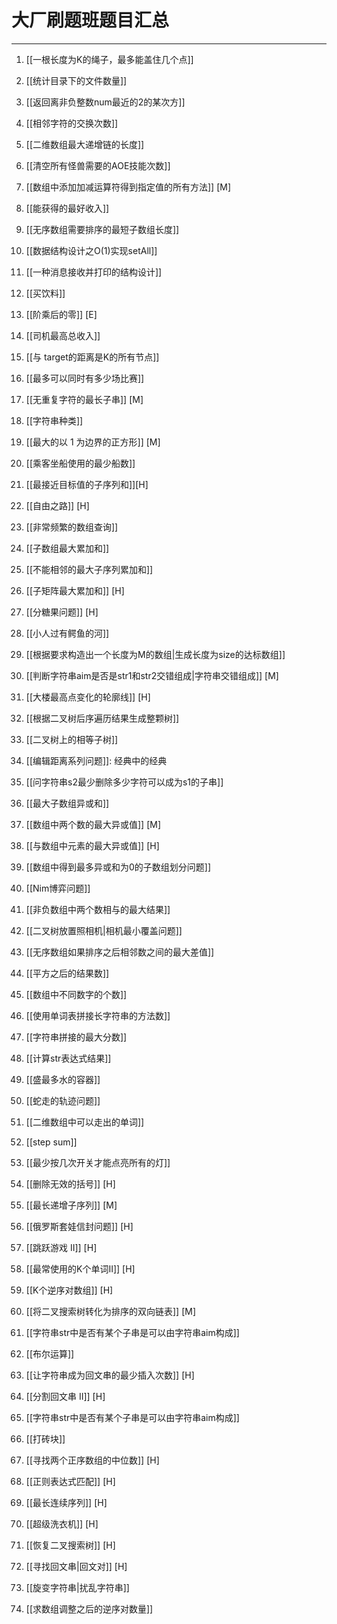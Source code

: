 # 大厂刷题班题目汇总

---
1. [[一根长度为K的绳子，最多能盖住几个点]]

1. [[统计目录下的文件数量]]

1. [[返回离非负整数num最近的2的某次方]]

1. [[相邻字符的交换次数]]

1. [[二维数组最大递增链的长度]]

1. [[清空所有怪兽需要的AOE技能次数]]

494. [[数组中添加加减运算符得到指定值的所有方法]] [M]

1. [[能获得的最好收入]]

1. [[无序数组需要排序的最短子数组长度]]

1. [[数据结构设计之O(1)实现setAll]]

1. [[一种消息接收并打印的结构设计]]

1. [[买饮料]]

172. [[阶乘后的零]] [E]

1. [[司机最高总收入]]

1. [[与 target的距离是K的所有节点]]

1. [[最多可以同时有多少场比赛]]

3. [[无重复字符的最长子串]] [M]

1. [[字符串种类]]

1139. [[最大的以 1 为边界的正方形]] [M]

1. [[乘客坐船使用的最少船数]]

1755. [[最接近目标值的子序列和]][H]

514. [[自由之路]] [H]

1. [[非常频繁的数组查询]]

1. [[子数组最大累加和]]

1. [[不能相邻的最大子序列累加和]]

1. [[子矩阵最大累加和]] [H]

135. [[分糖果问题]]  [H]

1. [[小人过有鳄鱼的河]]

1. [[根据要求构造出一个长度为M的数组|生成长度为size的达标数组]]

97. [[判断字符串aim是否是str1和str2交错组成|字符串交错组成]] [M]

218. [[大楼最高点变化的轮廓线]] [H]

1. [[根据二叉树后序遍历结果生成整颗树]]

1. [[二叉树上的相等子树]] 

1. [[编辑距离系列问题]]: 经典中的经典

1. [[问字符串s2最少删除多少字符可以成为s1的子串]]

1. [[最大子数组异或和]]

421. [[数组中两个数的最大异或值]] [M]

1707. [[与数组中元素的最大异或值]] [H]

1. [[数组中得到最多异或和为0的子数组划分问题]]

1. [[Nim博弈问题]]

1. [[非负数组中两个数相与的最大结果]]

1. [[二叉树放置照相机|相机最小覆盖问题]]

1. [[无序数组如果排序之后相邻数之间的最大差值]]

1. [[平方之后的结果数]]

1. [[数组中不同数字的个数]]           

1. [[使用单词表拼接长字符串的方法数]]

1. [[字符串拼接的最大分数]]

1. [[计算str表达式结果]]

11. [[盛最多水的容器]]

1. [[蛇走的轨迹问题]]  

1. [[二维数组中可以走出的单词]]

1. [[step sum]]

1. [[最少按几次开关才能点亮所有的灯]]

301. [[删除无效的括号]] [H]  

300. [[最长递增子序列]]  [M]

354. [[俄罗斯套娃信封问题]] [H]

45. [[跳跃游戏 II]] [H]

550. [[最常使用的K个单词II]] [H]   

629. [[K个逆序对数组]] [H]

426. [[将二叉搜索树转化为排序的双向链表]]  [M]

1. [[字符串str中是否有某个子串是可以由字符串aim构成]]

1. [[布尔运算]]

1312. [[让字符串成为回文串的最少插入次数]]  [H]

132. [[分割回文串 II]] [H]

1. [[字符串str中是否有某个子串是可以由字符串aim构成]]

803. [[打砖块]]  

4. [[寻找两个正序数组的中位数]] [H]

10. [[正则表达式匹配]]  [H]

128. [[最长连续序列]] [H]     

517. [[超级洗衣机]] [H]     

99. [[恢复二叉搜索树]]  [H]      

336. [[寻找回文串|回文对]] [H]

87. [[旋变字符串|扰乱字符串]]

1. [[求数组调整之后的逆序对数量]]

